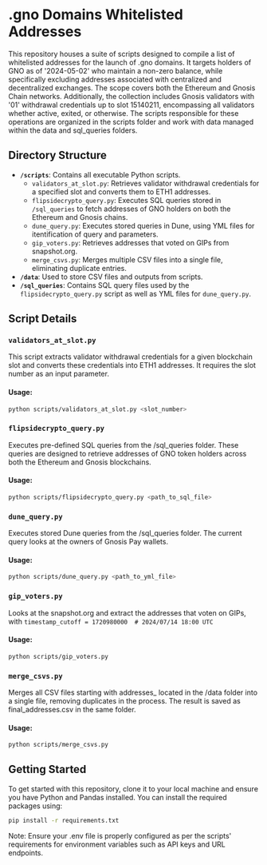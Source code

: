 # .gno Domains Whitelisted Addresses

This repository houses a suite of scripts designed to compile a list of whitelisted addresses for the launch of .gno domains. It targets holders of GNO as of '2024-05-02' who maintain a non-zero balance, while specifically excluding addresses associated with centralized and decentralized exchanges. The scope covers both the Ethereum and Gnosis Chain networks. Additionally, the collection includes Gnosis validators with '01' withdrawal credentials up to slot 15140211, encompassing all validators whether active, exited, or otherwise. The scripts responsible for these operations are organized in the scripts folder and work with data managed within the data and sql_queries folders.

## Directory Structure

- **`/scripts`**: Contains all executable Python scripts.
  - `validators_at_slot.py`: Retrieves validator withdrawal credentials for a specified slot and converts them to ETH1 addresses.
  - `flipsidecrypto_query.py`: Executes SQL queries stored in `/sql_queries` to fetch addresses of GNO holders on both the Ethereum and Gnosis chains.
  - `dune_query.py`: Executes stored queries in Dune, using YML files for itentification of query and parameters.
  - `gip_voters.py`: Retrieves addresses that voted on GIPs from snapshot.org.
  - `merge_csvs.py`: Merges multiple CSV files into a single file, eliminating duplicate entries.
- **`/data`**: Used to store CSV files and outputs from scripts.
- **`/sql_queries`**: Contains SQL query files used by the `flipsidecrypto_query.py` script as well as YML files for `dune_query.py`.

## Script Details

### `validators_at_slot.py`

This script extracts validator withdrawal credentials for a given blockchain slot and converts these credentials into ETH1 addresses. It requires the slot number as an input parameter.

#### Usage:
```bash
python scripts/validators_at_slot.py <slot_number>
```


### `flipsidecrypto_query.py`

Executes pre-defined SQL queries from the /sql_queries folder. These queries are designed to retrieve addresses of GNO token holders across both the Ethereum and Gnosis blockchains.

#### Usage:
```bash
python scripts/flipsidecrypto_query.py <path_to_sql_file>
```

### `dune_query.py`

Executes stored Dune queries from the /sql_queries folder. The current query looks at the owners of Gnosis Pay wallets.

#### Usage:
```bash
python scripts/dune_query.py <path_to_yml_file>
```

### `gip_voters.py`

Looks at the snapshot.org and extract the addresses that voten on GIPs, with `timestamp_cutoff = 1720980000  # 2024/07/14 18:00 UTC` 

#### Usage:
```bash
python scripts/gip_voters.py
```

### `merge_csvs.py`

Merges all CSV files starting with addresses_ located in the /data folder into a single file, removing duplicates in the process. The result is saved as final_addresses.csv in the same folder.

#### Usage:
```bash
python scripts/merge_csvs.py
```

## Getting Started

To get started with this repository, clone it to your local machine and ensure you have Python and Pandas installed. You can install the required packages using:

```bash
pip install -r requirements.txt
```

Note: Ensure your .env file is properly configured as per the scripts' requirements for environment variables such as API keys and URL endpoints.